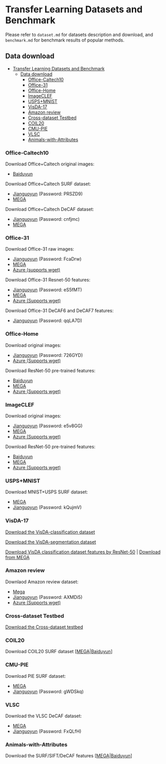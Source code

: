 # Transfer Learning Datasets and Benchmark

Please refer to `dataset.md` for datasets description and download, and `benchmark.md` for benchmark results of popular methods.

## Data download

- [Transfer Learning Datasets and Benchmark](#transfer-learning-datasets-and-benchmark)
  - [Data download](#data-download)
    - [Office-Caltech10](#office-caltech10)
    - [Office-31](#office-31)
    - [Office-Home](#office-home)
    - [ImageCLEF](#imageclef)
    - [USPS+MNIST](#uspsmnist)
    - [VisDA-17](#visda-17)
    - [Amazon review](#amazon-review)
    - [Cross-dataset Testbed](#cross-dataset-testbed)
    - [COIL20](#coil20)
    - [CMU-PIE](#cmu-pie)
    - [VLSC](#vlsc)
    - [Animals-with-Attributes](#animals-with-attributes)

### Office-Caltech10

Download Office+Caltech original images: 
- [Baiduyun](https://pan.baidu.com/s/14JEGQ56LJX7LMbd6GLtxCw)

Download Office+Caltech SURF dataset: 
- [Jianguoyun](https://www.jianguoyun.com/p/DaKoCGIQmN7PCBju9KsD) (Password: PRSZD9)
- [MEGA](https://mega.nz/#F!AaJTGIzD!XHM2XMsSd9V-ljVi0EtvFg)

Download Office+Caltech DeCAF dataset:
- [Jianguoyun](https://www.jianguoyun.com/p/DWJ_7qgQmN7PCBj29KsD) (Password: cnfjmc) 
- [MEGA](https://mega.nz/#F!QDxBBC4J!LizxWbE1_JEwPSrA2mrrrw)


### Office-31

Download Office-31 raw images:
- [Jianguoyun](https://www.jianguoyun.com/p/Dblj5GcQmN7PCBiA9asD) (Password: FcaDrw)
- [MEGA](https://mega.nz/file/dSpjyCwR#9ctB4q1RIE65a4NoJy0ox3gngh15cJqKq1XpOILJt9s)
- [Azure (supports wget)](https://wjdcloud.blob.core.windows.net/dataset/OFFICE31.zip)

Download Office-31 Resnet-50 features:
- [Jianguoyun](https://www.jianguoyun.com/p/DSO1BC0QmN7PCBicraIE) (Password: eS5fMT)
- [MEGA](https://mega.nz/#F!laI2lKoJ!nSmVQXrpu1Ov794sy2wFKg)
- [Azure (Supports wget)](https://wjdcloud.blob.core.windows.net/dataset/office31_resnet50.zip)

Download Office-31 DeCAF6 and DeCAF7 features:
- [Jianguoyun](https://www.jianguoyun.com/p/DcNAUg0QmN7PCBiF9asD) (Password: qqLA7D)

### Office-Home

Download original images:
- [Jianguoyun](https://www.jianguoyun.com/p/DSCLvuoQmN7PCBiWraIE) (Password: 726GYD)
- [Azure (Supports wget)](https://wjdcloud.blob.core.windows.net/dataset/OfficeHome.zip)

Download ResNet-50 pre-trained features:
- [Baiduyun](https://pan.baidu.com/s/1qvcWJCXVG8JkZnoM4BVoGg)
- [MEGA](https://mega.nz/#F!pGIkjIxC!MDD3ps6RzTXWobMfHh0Slw)
- [Azure (Supports wget)](https://wjdcloud.blob.core.windows.net/dataset/officehome_resnet50.zip)

### ImageCLEF

Download original images:
- [Jianguoyun](https://www.jianguoyun.com/p/DW5Gc_sQmN7PCBjwrKIE) (Password: e5v8GG)
- [MEGA](https://mega.nz/#!AKYhEYaY!mSwEK3_9SLVSqXXNzUxNWpQymlH10vcEhuC8fbOIAwk)
- [Azure (Supports wget)](https://wjdcloud.blob.core.windows.net/dataset/image_CLEF.zip)

Download ResNet-50 pre-trained features:
- [Baiduyun](https://pan.baidu.com/s/16wBgDJI6drA0oYq537h4FQ)
- [MEGA](https://mega.nz/#F!QPJCzShS!b6qQUXWnCCGBMVs0m6MdQw)
- [Azure (Supports wget)](https://wjdcloud.blob.core.windows.net/dataset/imageCLEF_resnet50.zip)

### USPS+MNIST

Download MNIST+USPS SURF dataset:
- [MEGA](https://mega.nz/#F!oHJ2UCoK!r62nRoZ0gH8NXIcgmyWReA)
- [Jianguoyun](https://www.jianguoyun.com/p/DeCNnNkQmN7PCBjd9KsD) (Password: kQujmV)

### VisDA-17

[Download the VisDA-classification dataset](http://csr.bu.edu/ftp/visda17/clf/)

[Download the VisDA-segmentation dataset](http://csr.bu.edu/ftp/visda17/seg/)

[Download VisDA classification dataset features by ResNet-50](https://pan.baidu.com/s/1sbuDqWWzwLyB1fFIpo5BdQ) | [Download from MEGA](https://mega.nz/#F!ZDY2jShR!r_M2sR7MBi_9JPsRUXXy0g)

### Amazon review

Downlaod Amazon review dataset:
- [Mega](https://mega.nz/#F!RS43DADD!4pWwFA0CBJP1oLhAR23bTA)
- [Jianguoyun](https://www.jianguoyun.com/p/DfOeHxIQmN7PCBiT9asD) (Password: AXMDi5)
- [Azure (Supports wget)](https://wjdcloud.blob.core.windows.net/dataset/amazon_review.zip)

### Cross-dataset Testbed

[Download the Cross-dataset testbed](https://pan.baidu.com/s/1o8MeVUi)

### COIL20

Download COIL20 SURF dataset [[MEGA](https://mega.nz/#F!xWxyTDaZ!MWamSH17Uu065XbDNYymkQ)|[Baiduyun](https://pan.baidu.com/s/1pKM1VCn)]

### CMU-PIE

Download PIE SURF dataset:
- [MEGA](https://mega.nz/#F!lPgmkZQB!z2QuBEmCzj2XR5AAQaIj7Q)
- [Jianguoyun](https://www.jianguoyun.com/p/Da9HTXUQmN7PCBiO9asD) (Password: gWDSkq)

### VLSC

Download the VLSC DeCAF dataset:
- [MEGA](https://mega.nz/#F!gTJxGTJK!w9UJjZVq3ClqGj4mBDmT4A)
- [Jianguoyun](https://www.jianguoyun.com/p/DegKxO8QmN7PCBiI9asD) (Password: FxQLfH)

### Animals-with-Attributes

Download the SURF/SIFT/DeCAF features [[MEGA](https://mega.nz/#F!Na5jyLiC!LT29_gyoPsd_eEoym3CgMg)|[Baiduyun](https://pan.baidu.com/s/1mi7RYQW)]